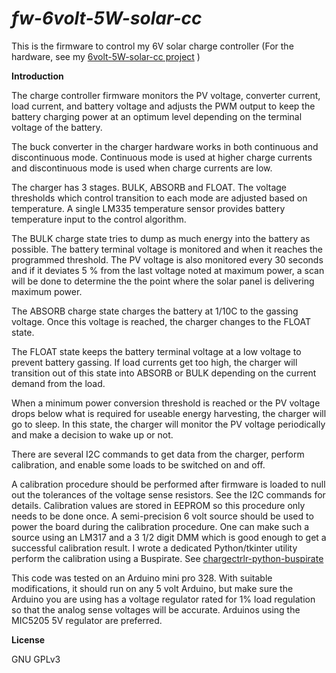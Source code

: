 ***fw-6volt-5W-solar-cc***
============

This is the firmware to control my 6V solar charge controller
(For the hardware, see my [6volt-5W-solar-cc project](https://github.com/hwstar/6volt-5W-solar-cc) )

**Introduction**

The charge controller firmware monitors the PV voltage, converter
current, load current, and battery voltage and adjusts the PWM 
output to keep the battery charging power at an optimum level
depending on the terminal voltage of the battery.

The buck converter in the charger hardware works in both continuous
and discontinuous mode. Continuous mode is used at higher charge
currents and discontinuous mode is used when charge currents are low.

The charger has 3 stages. BULK, ABSORB and FLOAT. The voltage 
thresholds which control transition to each mode are adjusted based
on temperature. A single LM335 temperature sensor provides battery
temperature input to the control algorithm.
 
The BULK charge state tries to dump as much energy into the battery 
as possible. The battery terminal voltage is monitored and when it 
reaches the programmed threshold. The PV voltage is also monitored 
every 30 seconds and if it deviates 5 % from the last voltage noted
at maximum power, a scan will be done to determine the the point where
the solar panel is delivering maximum power. 

The ABSORB charge state charges the battery at 1/10C to the gassing
voltage. Once this voltage is reached, the charger changes to the FLOAT
state. 
 
The FLOAT state keeps the battery terminal voltage at a low voltage
to prevent battery gassing. If load currents get too high, the charger
will transition out of this state into ABSORB or BULK depending on the
current demand from the load.
 
When a minimum power conversion threshold is reached or the PV voltage
drops below what is required for useable energy harvesting, the 
charger will go to sleep. In this state, the charger will monitor the
PV voltage periodically and make a decision to wake up or not.

There are several I2C commands to get data from the charger, perform
calibration, and enable some loads to be switched on and off.

A calibration procedure should be performed after firmware is loaded
to null out the tolerances of the  voltage sense resistors. See the
I2C commands for details. Calibration values are stored in EEPROM
so this procedure only needs to be done once. A semi-precision 6 volt
source should be used to power the board during the calibration procedure.
One can make such a source using an LM317 and a 3 1/2 digit DMM which
is good enough to get a successful calibration result. I wrote
a dedicated Python/tkinter utility perform the calibration using a 
Buspirate. See [chargectrlr-python-buspirate](https://github.com/hwstar/chargectrlr-python-buspirate)
 
This code was tested on an Arduino mini pro 328. With suitable
modifications, it should run on any 5 volt Arduino, but make sure
the Arduino you are using has a voltage regulator rated for 1% load
regulation so that the analog sense voltages will be accurate. Arduinos
using the MIC5205 5V regulator are preferred.

**License**

GNU GPLv3

